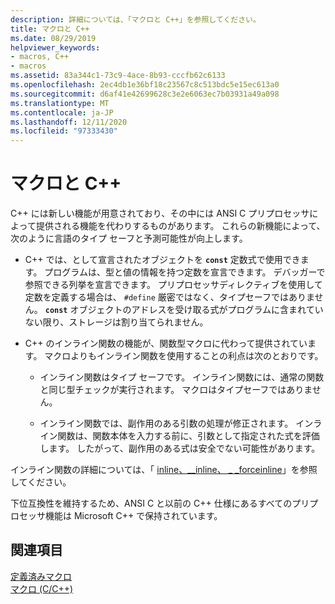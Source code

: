 ```yaml
---
description: 詳細については、「マクロと C++」を参照してください。
title: マクロと C++
ms.date: 08/29/2019
helpviewer_keywords:
- macros, C++
- macros
ms.assetid: 83a344c1-73c9-4ace-8b93-cccfb62c6133
ms.openlocfilehash: 2ec4db1e36bf18c23567c8c513bdc5e15ec613a0
ms.sourcegitcommit: d6af41e42699628c3e2e6063ec7b03931a49a098
ms.translationtype: MT
ms.contentlocale: ja-JP
ms.lasthandoff: 12/11/2020
ms.locfileid: "97333430"
---
```

# <a name="macros-and-c"></a>マクロと C++

C++ には新しい機能が用意されており、その中には ANSI C プリプロセッサによって提供される機能を代わりするものがあります。 これらの新機能によって、次のように言語のタイプ セーフと予測可能性が向上します。

- C++ では、として宣言されたオブジェクトを **`const`** 定数式で使用できます。 プログラムは、型と値の情報を持つ定数を宣言できます。 デバッガーで参照できる列挙を宣言できます。 プリプロセッサディレクティブを使用して定数を定義する場合は、 `#define` 厳密ではなく、タイプセーフではありません。 **`const`** オブジェクトのアドレスを受け取る式がプログラムに含まれていない限り、ストレージは割り当てられません。

- C++ のインライン関数の機能が、関数型マクロに代わって提供されています。 マクロよりもインライン関数を使用することの利点は次のとおりです。

  - インライン関数はタイプ セーフです。 インライン関数には、通常の関数と同じ型チェックが実行されます。 マクロはタイプセーフではありません。

  - インライン関数では、副作用のある引数の処理が修正されます。 インライン関数は、関数本体を入力する前に、引数として指定された式を評価します。 したがって、副作用のある式は安全でない可能性があります。

インライン関数の詳細については、「 [inline、__inline、 \_ _forceinline](../cpp/inline-functions-cpp.md)」を参照してください。

下位互換性を維持するため、ANSI C と以前の C++ 仕様にあるすべてのプリプロセッサ機能は Microsoft C++ で保持されています。

## <a name="see-also"></a>関連項目

[定義済みマクロ](../preprocessor/predefined-macros.md)\
[マクロ (C/C++)](../preprocessor/macros-c-cpp.md)
